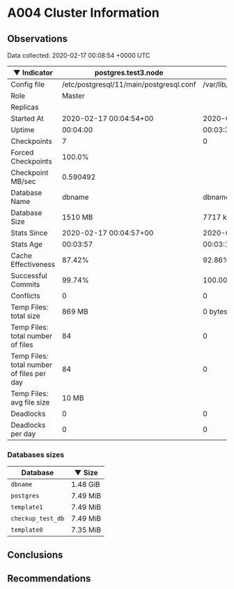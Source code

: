 # A004 Cluster Information #

## Observations ##
Data collected: 2020-02-17 00:08:54 +0000 UTC  

|&#9660;&nbsp;Indicator | postgres.test3.node | postgres.test1.node | postgres.test2.node |
|--------|-------|-------- |-------- |
|Config file |/etc/postgresql/11/main/postgresql.conf|/var/lib/postgresql/11/data1/postgresql.conf|/var/lib/postgresql/11/data2/postgresql.conf|
|Role |Master|<no value>|<no value>|
|Replicas ||<no value>|<no value>|
|Started At |2020-02-17&nbsp;00:04:54+00|2020-02-17 00:05:02+00|2020-02-17 00:05:06+00|
|Uptime |00:04:00|00:03:35|00:03:40|
|Checkpoints |7|0|0|
|Forced Checkpoints |100.0%|<no value>|<no value>|
|Checkpoint MB/sec |0.590492|<no value>|<no value>|
|Database Name |dbname|dbname|dbname|
|Database Size |1510&nbsp;MB|7717 kB|7685 kB|
|Stats Since |2020-02-17&nbsp;00:04:57+00|2020-02-17 00:05:20+00|2020-02-17 00:05:20+00|
|Stats Age |00:03:57|00:03:17|00:03:26|
|Cache Effectiveness |87.42%|92.86%|92.86%|
|Successful Commits |99.74%|100.00%|100.00%|
|Conflicts |0|0|0|
|Temp Files: total size |869&nbsp;MB|0 bytes|0 bytes|
|Temp Files: total number of files |84|0|0|
|Temp Files: total number of files per day |84|0|0|
|Temp Files: avg file size |10&nbsp;MB|<no value>|<no value>|
|Deadlocks |0|0|0|
|Deadlocks per day |0|0|0|


### Databases sizes ###

| Database | &#9660;&nbsp;Size |
|----------|--------|
| `dbname` | 1.48&nbsp;GiB |
| `postgres` | 7.49&nbsp;MiB |
| `template1` | 7.49&nbsp;MiB |
| `checkup_test_db` | 7.49&nbsp;MiB |
| `template0` | 7.35&nbsp;MiB |


## Conclusions ##


## Recommendations ##

